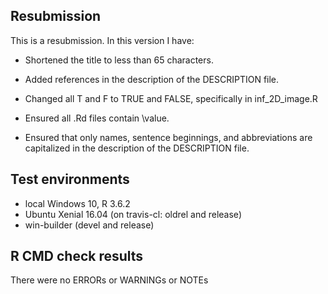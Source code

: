 ## Resubmission
This is a resubmission. In this version I have:

* Shortened the title to less than 65 characters.

* Added references in the description of the DESCRIPTION file.

* Changed all T and F to TRUE and FALSE, specifically in inf_2D_image.R

* Ensured all .Rd files contain \value.

* Ensured that only names, sentence beginnings, and abbreviations are capitalized in the description of the DESCRIPTION file.

## Test environments
* local Windows 10, R 3.6.2
* Ubuntu Xenial 16.04 (on travis-cl: oldrel and release)
* win-builder (devel and release)

## R CMD check results
There were no ERRORs or WARNINGs or NOTEs